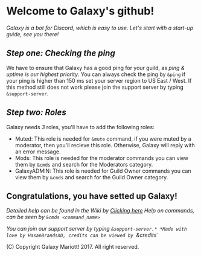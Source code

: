 # Welcome to Galaxy's github!
_Galaxy is a bot for Discord, which is easy to use._
_Let's start with a start-up guide, see you there!_

## _Step one: Checking the ping_
We have to ensure that Galaxy has a good ping for your guild, as *ping & uptime is our highest priority*. You can always check the ping by `&ping` if your ping is higher than 150 ms set your server region to US East / West. If this method still does not work please join the support server by typing `&support-server`.

## _Step two: Roles_
Galaxy needs *3* roles, you'll have to add the following roles:

- Muted: This role is needed for `&mute` command, if you were muted by a moderator, then you'll recieve this role. Otherwise, Galaxy will reply with an error message.
- Mods: This role is needed for the moderator commands you can view them by `&cmds` and search for the Moderators category.
- GalaxyADMIN: This role is needed for Guild Owner commands you can view them by `&cmds` and search for the Guild Owner category.

## Congratulations, you have setted up Galaxy!
_Detailed help can be found in the Wiki by [Clicking here](https://github.com/HasanBrandsXD/GalaxyBOT/wiki/Commands---Setting-up-&-Doc)
Help on commands, can be seen by `&cmds <command_name>`_

*You can join our support server by typing `&support-server.*
*Made with love by HasanBrandsXD, credits can be viewed by `&credits`*


(C) Copyright Galaxy Mariott! 2017. All right reserved.
